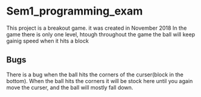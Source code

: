 # Sem1_programming_exam
This project is a breakout game. 
it was created in November 2018
In the game there is only one level, htough throughout the game the ball will keep gainig speed when it hits a block


## Bugs
There is a bug when the ball hits the corners of the curser(block in the bottom). When the ball hits the corners it will be stock here until you again move the curser, and the ball will mostly fall down.
